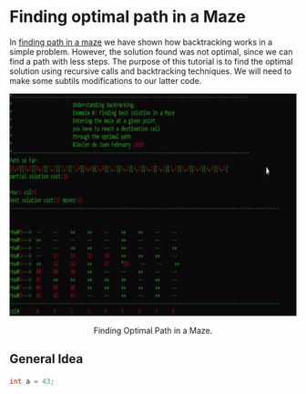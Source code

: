 
# Finding optimal path in a Maze

In [finding path in a maze](https://github.com/javierdejuan/backtracking-Tutorial/tree/master/solving%20a%20maze) we have shown how backtracking works in a simple problem. However, the solution found was not optimal, since we can find a path with less steps.
The purpose of this tutorial is to find the optimal solution using recursive calls and backtracking techniques. We will need to make some subtils modifications to our latter code.

<p align="center">
  <img width="520" height="390"  src="https://github.com/javierdejuan/backtracking-Tutorial/blob/master/optimal%20path%20in%20a%20maze/img/bestsolution.gif">
</p>
<p align="center">
Finding Optimal Path in a Maze.
</p>

## General Idea
```c
int a = 43;

```
